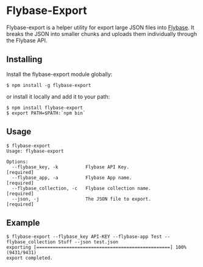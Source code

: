 # Flybase-Export

Flybase-export is a helper utility for export large JSON files into [Flybase](https://www.flybase.io/). It
breaks the JSON into smaller chunks and uploads them individually through the Flybase API.

## Installing

Install the flybase-export module globally:

    $ npm install -g flybase-export

or install it locally and add it to your path:

    $ npm install flybase-export
    $ export PATH=$PATH:`npm bin`

## Usage

    $ flybase-export
    Usage: flybase-export

    Options:
      --flybase_key, -k          Flybase API Key.                                                          [required]
      --flybase_app, -a          Flybase App name.                                                         [required]
      --flybase_collection, -c   Flybase collection name.                                                  [required]
      --json, -j                 The JSON file to export.                                                  [required]


## Example

    $ flybase-export --flybase_key API-KEY --flybase-app Test --flybase_collection Stuff --json test.json
    exporting [=================================================] 100% (9431/9431)
    export completed.
